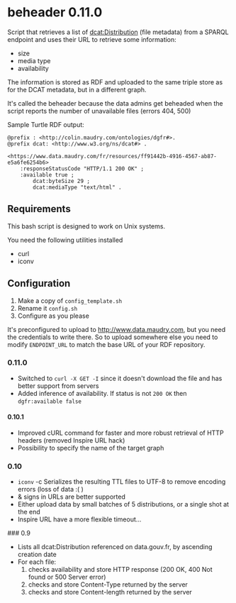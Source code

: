 # beheader 0.11.0

Script that retrieves a list of [dcat:Distribution](http://www.w3.org/TR/vocab-dcat/#Class:_Distribution) (file metadata) from a SPARQL endpoint and uses their URL to retrieve some information:

* size
* media type
* availability

The information is stored as RDF and uploaded to the same triple store as for the DCAT metadata, but in a different graph.

It's called the beheader because the data admins get beheaded when the script reports the number of unavailable files (errors 404, 500)

Sample Turtle RDF output:

```turtle
@prefix : <http://colin.maudry.com/ontologies/dgfr#>.
@prefix dcat: <http://www.w3.org/ns/dcat#> .

<https://www.data.maudry.com/fr/resources/ff91442b-4916-4567-ab87-e5a6fe6254b6>
	:responseStatusCode "HTTP/1.1 200 OK" ;
	:available true ;
        dcat:byteSize 29 ;
        dcat:mediaType "text/html" .
```

## Requirements

This bash script is designed to work on Unix systems.

You need the following utilities installed

* curl
* iconv

## Configuration

1. Make a copy of `config_template.sh`
2. Rename it `config.sh`
3. Configure as you please

It's preconfigured to upload to http://www.data.maudry.com, but you need the credentials to write there. So to upload somewhere else you need to modify `ENDPOINT_URL` to match the base URL of your RDF repository.

### 0.11.0

* Switched to `curl -X GET -I` since it doesn't download the file and has better support from servers
* Added inference of availability. If status is not `200 OK` then `dgfr:available false`

#### 0.10.1

* Improved cURL command for faster and more robust retrieval of HTTP headers (removed Inspire URL hack)
* Possibility to specify the name of the target graph

### 0.10

* `iconv` -c Serializes the resulting TTL files to UTF-8 to remove encoding errors (loss of data :( )
* & signs in URLs are better supported
* Either upload data by small batches of 5 distributions, or a single shot at the end
* Inspire URL have a more flexible timeout...

### 0.9

* Lists all dcat:Distribution referenced on data.gouv.fr, by ascending creation date
* For each file:
	1. checks availability and store HTTP response (200 OK, 400 Not found or 500 Server error)
	2. checks and store Content-Type returned by the server
	3. checks and store Content-length returned by the server





